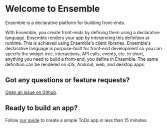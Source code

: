 # Welcome to Ensemble

Ensemble is a declarative platform for building front-ends.

With Ensemble, you create front-ends by defining them using a declarative language. Ensemble renders your app by interpreting this definition at runtime. This is achieved using Ensemble's client libraries. Ensemble's declarative language is purpose-built for front-end development so you can specify the widget tree, interactions, API calls, events, etc. In short, anything you need to build a front-end, you define in Ensemble. The same definition can be rendered on iOS, Android, web, and desktop apps.

## Got any questions or feature requests? 

[Open an issue on Github](https://github.com/EnsembleUI/ensemble/issues/new).


## Ready to build an app?

Follow [our guide]() to create a simple ToDo app in less than 15 minutes.
